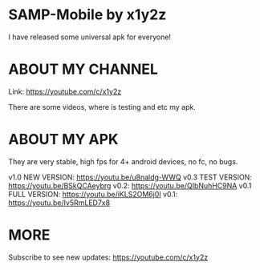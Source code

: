 # SAMP-Mobile by x1y2z
I have released some universal apk for everyone!

# ABOUT MY CHANNEL

Link: https://youtube.com/c/x1y2z

There are some videos, where is testing and etc my apk.

# ABOUT MY APK

They are very stable, high fps for 4+ android devices, no fc, no bugs.

v1.0 NEW VERSION:   https://youtu.be/u8naldg-WWQ
v0.3 TEST VERSION:  https://youtu.be/BSkQCAeybrg
v0.2:               https://youtu.be/QIbNuhHC9NA
v0.1 FULL VERSION:  https://youtu.be/iKLS2OM6j0I
v0.1:               https://youtu.be/Iv5RmLED7x8

# MORE

Subscribe to see new updates: https://youtube.com/c/x1y2z
